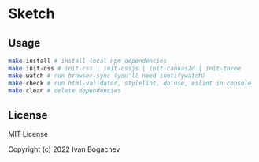 # Sketch

## Usage

```sh
make install # install local npm dependencies
make init-css # init-css | init-cssjs | init-canvas2d | init-three
make watch # run browser-sync (you'll need inotifywatch)
make check # run html-validator, stylelint, doiuse, eslint in console
make clean # delete dependencies
```

## License

MIT License

Copyright (c) 2022 Ivan Bogachev
